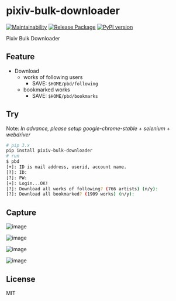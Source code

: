 # pixiv-bulk-downloader

[![Maintainability](https://api.codeclimate.com/v1/badges/f4083498009bd92d2d05/maintainability)](https://codeclimate.com/github/eggplants/pixiv-bulk-downloader/maintainability) [![Release Package](https://github.com/eggplants/pixiv-bulk-downloader/workflows/Release%20Package/badge.svg)](https://github.com/eggplants/pixiv-bulk-downloader/actions/runs/345374681/workflow) [![PyPI version](https://badge.fury.io/py/pixiv-bulk-downloader.svg)](https://badge.fury.io/py/pixiv-bulk-downloader)

Pixiv Bulk Downloader

## Feature

- Download
  - works of following users
    - SAVE: `$HOME/pbd/following`
  - bookmarked works
    - SAVE: `$HOME/pbd/bookmarks`

## Try

Note: _In advance, please setup google-chrome-stable + selenium + webdriver_

```bash
# pip 3.x
pip install pixiv-bulk-downloader
# run
$ pbd
[+]: ID is mail address, userid, account name.
[?]: ID:
[?]: PW:
[+]: Login...OK!
[?]: Download all works of following? (766 artists) (n/y): 
[?]: Download all bookmarked? (1909 works) (n/y): 
```

## Capture

![image](https://user-images.githubusercontent.com/42153744/132086056-82a4e3e8-bbdd-42bc-8296-716ce4c34edb.png)

![image](https://user-images.githubusercontent.com/42153744/132086168-ce4d8ae1-9085-4c7a-ba9f-4ae8f9a17757.png)

![image](https://user-images.githubusercontent.com/42153744/132086124-7a7634f9-7fe0-47b9-98b5-840716c4db34.png)

![image](https://user-images.githubusercontent.com/42153744/132086141-b0b82493-ed7d-44a6-80c8-dea7c47297a1.png)

## License

MIT
